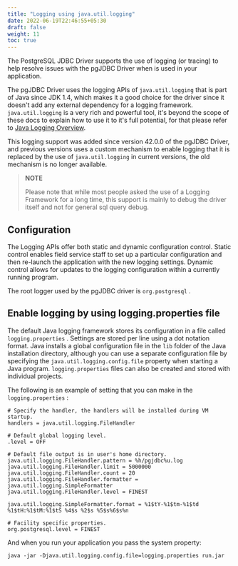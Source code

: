 ```yaml
---
title: "Logging using java.util.logging"
date: 2022-06-19T22:46:55+05:30
draft: false
weight: 11
toc: true
---
```


The PostgreSQL JDBC Driver supports the use of logging (or tracing) to help resolve issues with the
pgJDBC Driver when is used in your application.

The pgJDBC Driver uses the logging APIs of `java.util.logging` that is part of Java since JDK 1.4, which makes it a good choice for the driver since it doesn't add any external dependency for a logging framework. `java.util.logging` is a very rich and powerful tool, it's beyond the scope of these docs to explain how to use it to it's full potential, for that please refer to [Java Logging Overview](https://docs.oracle.com/javase/8/docs/technotes/guides/logging/overview.html).

This logging support was added since version 42.0.0 of the pgJDBC Driver, and previous versions uses a custom mechanism to enable logging that it is replaced by the use of `java.util.logging` in current versions, the old mechanism is no longer available.

> **NOTE**
>
> Please note that while most people asked the use of a Logging Framework for a long time, this support is mainly to debug the driver itself and not for general sql query debug.

## Configuration

The Logging APIs offer both static and dynamic configuration control. Static control enables field service staff to set up a particular configuration and then re-launch the application with the new logging settings. Dynamic control allows for updates to the logging configuration within a currently running program.

The root logger used by the pgJDBC driver is `org.postgresql` .

## Enable logging by using logging.properties file

The default Java logging framework stores its configuration in a file called `logging.properties` . Settings are stored per line using a dot notation format. Java installs a global configuration file in the `lib` folder of the Java installation directory, although you can use a separate configuration file by specifying the `java.util.logging.config.file` property when starting a Java program. `logging.properties` files can also be created and stored with individual projects.

The following is an example of setting that you can make in the `logging.properties` :

```properties
# Specify the handler, the handlers will be installed during VM startup.
handlers = java.util.logging.FileHandler

# Default global logging level.
.level = OFF

# Default file output is in user's home directory.
java.util.logging.FileHandler.pattern = %h/pgjdbc%u.log
java.util.logging.FileHandler.limit = 5000000
java.util.logging.FileHandler.count = 20
java.util.logging.FileHandler.formatter = java.util.logging.SimpleFormatter
java.util.logging.FileHandler.level = FINEST

java.util.logging.SimpleFormatter.format = %1$tY-%1$tm-%1$td %1$tH:%1$tM:%1$tS %4$s %2$s %5$s%6$s%n

# Facility specific properties.
org.postgresql.level = FINEST
```

And when you run your application you pass the system property:

`java -jar -Djava.util.logging.config.file=logging.properties run.jar`
